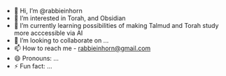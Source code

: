 - 👋 Hi, I’m @rabbieinhorn
- 👀 I’m interested in Torah, and Obsidian
- 🌱 I’m currently learning possibilities of making Talmud and Torah study more acccessible via AI
- 💞️ I’m looking to collaborate on ...
- 📫 How to reach me - rabbieinhorn@gmail.com
- 😄 Pronouns: ...
- ⚡ Fun fact: ...

<!---
rabbieinhorn/rabbieinhorn is a ✨ special ✨ repository because its `README.md` (this file) appears on your GitHub profile.
You can click the Preview link to take a look at your changes.
--->
